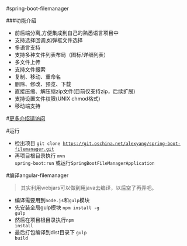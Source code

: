 #spring-boot-filemanager

###功能介绍
* 前后端分离,方便集成到自己的熟悉语言项目中
* 支持选择回调,如弹框文件选择
* 多语言支持
* 支持多种文件列表布局（图标/详细列表）
* 多文件上传
* 支持文件搜索
* 复制、移动、重命名
* 删除、修改、预览、下载
* 直接压缩、解压缩zip文件(目前仅支持zip，后续扩展)
* 支持设置文件权限(UNIX chmod格式)
* 移动端支持


#[更多介绍请访问](http://shaofan.org/angular-filemanager/)

#运行
* 检出项目 <code class="code-normal">git clone https://git.oschina.net/alexyang/spring-boot-filemanager.git</code>
* 再项目根目录执行 <code class="code-normal">mvn spring-boot:run</code> 或运行<code class="code-normal">SpringBootFileManagerApplication</code>

#编译angular-filemanager

> 其实利用webjars可以做到用java去编译，以后空了再弄吧。

* 编译需要用到<code class="code-normal">node.js</code>和<code class="code-normal">gulp</code>模块
* 先安装全局gulp模块 <code class="code-normal">npm install -g gulp</code>
* 然后在项目根目录执行<code class="code-normal">npm install</code>
* 最后打包编译到dist目录下 <code class="code-normal">gulp build</code>



